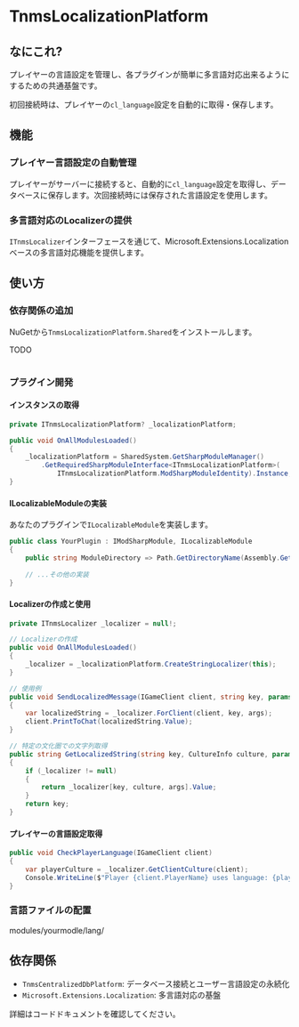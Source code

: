 ﻿# TnmsLocalizationPlatform

## なにこれ?

プレイヤーの言語設定を管理し、各プラグインが簡単に多言語対応出来るようにするための共通基盤です。

初回接続時は、プレイヤーの`cl_language`設定を自動的に取得・保存します。

## 機能

### プレイヤー言語設定の自動管理

プレイヤーがサーバーに接続すると、自動的に`cl_language`設定を取得し、データベースに保存します。次回接続時には保存された言語設定を使用します。

### 多言語対応のLocalizerの提供

`ITnmsLocalizer`インターフェースを通じて、Microsoft.Extensions.Localizationベースの多言語対応機能を提供します。

## 使い方

### 依存関係の追加

NuGetから`TnmsLocalizationPlatform.Shared`をインストールします。

TODO

```xml
```

### プラグイン開発

#### インスタンスの取得

```csharp
private ITnmsLocalizationPlatform? _localizationPlatform;

public void OnAllModulesLoaded()
{
    _localizationPlatform = SharedSystem.GetSharpModuleManager()
        .GetRequiredSharpModuleInterface<ITnmsLocalizationPlatform>(
            ITnmsLocalizationPlatform.ModSharpModuleIdentity).Instance;
}
```

#### ILocalizableModuleの実装

あなたのプラグインで`ILocalizableModule`を実装します。

```csharp
public class YourPlugin : IModSharpModule, ILocalizableModule
{
    public string ModuleDirectory => Path.GetDirectoryName(Assembly.GetExecutingAssembly().Location)!;
    
    // ...その他の実装
}
```

#### Localizerの作成と使用

```csharp
private ITnmsLocalizer _localizer = null!;

// Localizerの作成
public void OnAllModulesLoaded()
{
    _localizer = _localizationPlatform.CreateStringLocalizer(this);
}

// 使用例
public void SendLocalizedMessage(IGameClient client, string key, params object[] args)
{
    var localizedString = _localizer.ForClient(client, key, args);
    client.PrintToChat(localizedString.Value);
}

// 特定の文化圏での文字列取得
public string GetLocalizedString(string key, CultureInfo culture, params object[] args)
{
    if (_localizer != null)
    {
        return _localizer[key, culture, args].Value;
    }
    return key;
}
```

#### プレイヤーの言語設定取得

```csharp
public void CheckPlayerLanguage(IGameClient client)
{
    var playerCulture = _localizer.GetClientCulture(client);
    Console.WriteLine($"Player {client.PlayerName} uses language: {playerCulture.Name}");
}
```

### 言語ファイルの配置

modules/yourmodle/lang/

## 依存関係

- `TnmsCentralizedDbPlatform`: データベース接続とユーザー言語設定の永続化
- `Microsoft.Extensions.Localization`: 多言語対応の基盤

詳細はコードドキュメントを確認してください。
